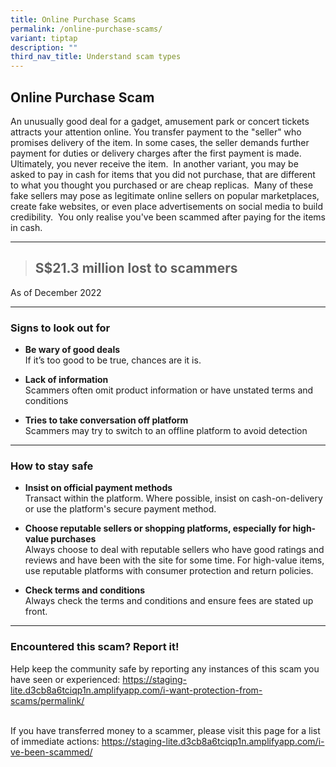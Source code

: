 ```yaml
---
title: Online Purchase Scams
permalink: /online-purchase-scams/
variant: tiptap
description: ""
third_nav_title: Understand scam types
---
```

<h2><strong>Online Purchase Scam</strong></h2>
<p>An unusually good deal for a gadget, amusement park or concert tickets
attracts your attention online. You transfer payment to the "seller" who
promises delivery of the item. In some cases, the seller demands further
payment for duties or delivery charges after the first payment is made.
Ultimately, you never receive the item.  In another variant, you may be
asked to pay in cash for items that you did not purchase, that are different
to what you thought you purchased or are cheap replicas.  Many of these
fake sellers may pose as legitimate online sellers on popular marketplaces,
create fake websites, or even place advertisements on social media to build
credibility.  You only realise you've been scammed after paying for the
items in cash.</p>
<hr>
<blockquote>
<p></p>
<h2>S$21.3 million lost to scammers</h2>
</blockquote>
<p></p>
<p>As of December 2022</p>
<hr>
<h3>Signs to look out for</h3>
<ul data-tight="true" class="tight">
<li>
<p><strong>Be wary of good deals </strong> 
<br>If it’s too good to be true, chances are it is.  
<br>
</p>
</li>
<li>
<p><strong>Lack of information </strong> 
<br>Scammers often omit product information or have unstated terms and conditions 
<br>
</p>
</li>
<li>
<p><strong>Tries to take conversation off platform </strong> 
<br>Scammers may try to switch to an offline platform to avoid detection</p>
</li>
</ul>
<hr>
<h3>How to stay safe</h3>
<ul data-tight="true" class="tight">
<li>
<p><strong>Insist on official payment methods </strong> 
<br>Transact within the platform. Where possible, insist on cash-on-delivery
or use the platform's secure payment method. 
<br>
</p>
</li>
<li>
<p><strong>Choose reputable sellers or shopping platforms, especially for high-value purchases</strong> 
<br>Always choose to deal with reputable sellers who have good ratings and
reviews and have been with the site for some time. For high-value items,
use reputable platforms with consumer protection and return policies. 
<br>
</p>
</li>
<li>
<p><strong>Check terms and conditions </strong> 
<br>Always check the terms and conditions and ensure fees are stated up front.</p>
</li>
</ul>
<hr>
<h3>Encountered this scam? Report it!</h3>
<p>Help keep the community safe by reporting any instances of this scam you
have seen or experienced: <a href="https://staging-lite.d3cb8a6tciqp1n.amplifyapp.com/i-want-protection-from-scams/permalink/" rel="noopener noreferrer nofollow" target="_blank">https://staging-lite.d3cb8a6tciqp1n.amplifyapp.com/i-want-protection-from-scams/permalink/</a> </p>
<p>
<br>If you have transferred money to a scammer, please visit this page for
a list of immediate actions: <a href="https://staging-lite.d3cb8a6tciqp1n.amplifyapp.com/i-ve-been-scammed/" rel="noopener noreferrer nofollow" target="_blank">https://staging-lite.d3cb8a6tciqp1n.amplifyapp.com/i-ve-been-scammed/</a>
</p>
<p></p>
<p></p>